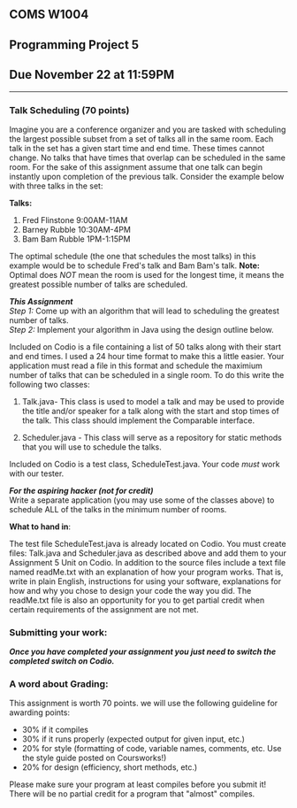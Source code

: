 ## COMS W1004
## Programming Project 5
## Due November 22 at 11:59PM 
_________________________________________

 



### Talk Scheduling (70 points)
Imagine you are a conference organizer and you are tasked with scheduling the largest possible subset from a set of talks all in the same room. Each talk in the set has a given start time and end time. These times cannot change. No talks that have times that overlap can be scheduled in the same room. For the sake of this assignment assume that one talk can begin instantly upon completion of the previous talk. Consider the example below with three talks in the set:

**Talks:**

1. Fred Flinstone 9:00AM-11AM
2. Barney Rubble 10:30AM-4PM
3. Bam Bam Rubble 1PM-1:15PM

The optimal schedule (the one that schedules the most talks) in this example would be to schedule Fred's talk and Bam Bam's talk. **Note:** Optimal does *NOT* mean the room is used for the longest time, it means the greatest possible number of talks are scheduled.

***This Assignment***  
*Step 1:* Come up with an algorithm that will lead to scheduling the greatest number of talks.  
*Step 2:* Implement your algorithm in Java using the design outline below.  

Included on Codio is a file containing a list of 50 talks along with their start and end times. I used a 24 hour time format to make this a little easier. Your application must read a file in this format and schedule the maximium number of talks that can be scheduled in a single room. To do this write the following two classes:

1. Talk.java- This class is used to model a talk and may be used to provide the title and/or speaker for a talk along with the start and stop times of the talk. This class should implement the Comparable interface.

2. Scheduler.java - This class will serve as a repository for static methods that you will use to schedule the talks. 

Included on Codio is a test class, ScheduleTest.java. Your code *must* work with our tester. 

***For the aspiring hacker (not for credit)***  
Write a separate application (you may use some of the classes above) to schedule ALL of the talks in the minimum number of rooms.

**What to hand in**:

The test file ScheduleTest.java is already located on Codio. You must create files: Talk.java and Scheduler.java as described above and add them to your Assignment 5 Unit on Codio. In addition to the source files include a text file named readMe.txt with an explanation of how your program works. That is, write in plain English, instructions for using your software, explanations for how and why you chose to design your code the way you did. The readMe.txt file is also an opportunity for you to get partial credit when certain requirements of the assignment are not met.   
 

### Submitting your work:

***Once you have completed your assignment you just need to switch the completed switch on Codio.***

### A word about Grading: 
This assignment is worth 70 points. we will use the following guideline for awarding points:

* 30% if it compiles  
* 30% if it runs properly (expected output for given input, etc.)  
* 20% for style (formatting of code, variable names, comments, etc. Use the style guide posted on Coursworks!)  
* 20% for design (efficiency, short methods, etc.)  

Please make sure your program at least compiles before you submit it! There will be no partial credit for a program that "almost" compiles.

